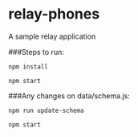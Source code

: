 # relay-phones

A sample relay application

###Steps to run:

```
npm install
```
```
npm start
```

###Any changes on data/schema.js:

```
npm run update-schema
```
```
npm start
```
